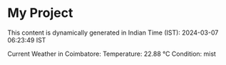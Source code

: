 # My Project

This content is dynamically generated in Indian Time (IST): 2024-03-07 06:23:49 IST


Current Weather in Coimbatore:
Temperature: 22.88 °C
Condition: mist
